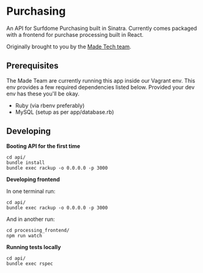 # Purchasing

An API for Surfdome Purchasing built in Sinatra. Currently comes packaged with a frontend for
purchase processing built in React.

Originally brought to you by the [Made Tech team](https://github.com/madetech).

## Prerequisites

The Made Team are currently running this app inside our Vagrant env. This env
provides a few required dependencies listed below. Provided your dev env has
these you'll be okay.

 - Ruby (via rbenv preferably)
 - MySQL (setup as per app/database.rb)

## Developing

**Booting API for the first time**

```
cd api/
bundle install
bundle exec rackup -o 0.0.0.0 -p 3000
```

**Developing frontend**

In one terminal run:

```
cd api/
bundle exec rackup -o 0.0.0.0 -p 3000
```

And in another run:

```
cd processing_frontend/
npm run watch
```

**Running tests locally**

```
cd api/
bundle exec rspec
```
